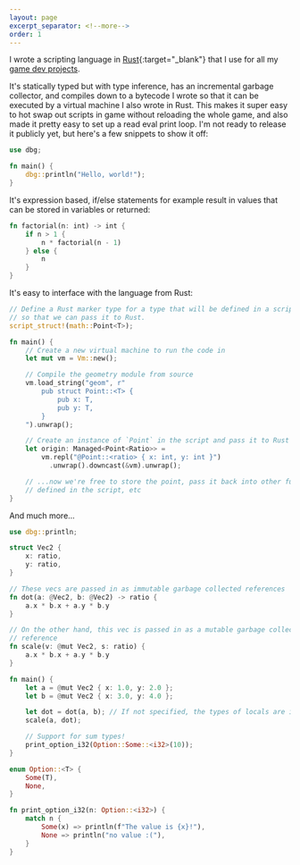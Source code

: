 ```yaml
---
layout: page
excerpt_separator: <!--more-->
order: 1
---
```


I wrote a scripting language in [Rust](https://www.rust-lang.org){:target="_blank"} that I use for all my [game dev projects](/projects/way-of-rhea).

It's statically typed but with type inference, has an incremental garbage collector, and compiles down to a bytecode I wrote so that it can be executed by a virtual machine I also wrote in Rust. This makes it super easy to hot swap out scripts in game without reloading the whole game, and also made it pretty easy to set up a read eval print loop. I'm not ready to release it publicly yet, but here's a few snippets to show it off:

```rs
use dbg;

fn main() {
    dbg::println("Hello, world!");
}
```

<!--more-->

It's expression based, if/else statements for example result in values that can be stored in variables or returned:
```rs
fn factorial(n: int) -> int {
    if n > 1 {
        n * factorial(n - 1)
    } else {
        n
    }
}
```

It's easy to interface with the language from Rust:
```rs
// Define a Rust marker type for a type that will be defined in a script
// so that we can pass it to Rust.
script_struct!(math::Point<T>);

fn main() {
    // Create a new virtual machine to run the code in
    let mut vm = Vm::new();

    // Compile the geometry module from source
    vm.load_string("geom", r"
        pub struct Point::<T> {
            pub x: T,
            pub y: T,
        }
    ").unwrap();

    // Create an instance of `Point` in the script and pass it to Rust
    let origin: Managed<Point<Ratio>> =
        vm.repl("@Point::<ratio> { x: int, y: int }")
          .unwrap().downcast(&vm).unwrap();

    // ...now we're free to store the point, pass it back into other functions
    // defined in the script, etc
}
```

And much more...
```rs
use dbg::println;

struct Vec2 {
    x: ratio,
    y: ratio,
}

// These vecs are passed in as immutable garbage collected references
fn dot(a: @Vec2, b: @Vec2) -> ratio {
    a.x * b.x + a.y * b.y
}

// On the other hand, this vec is passed in as a mutable garbage collected
// reference
fn scale(v: @mut Vec2, s: ratio) {
    a.x * b.x + a.y * b.y
}

fn main() {
    let a = @mut Vec2 { x: 1.0, y: 2.0 };
    let b = @mut Vec2 { x: 3.0, y: 4.0 };

    let dot = dot(a, b); // If not specified, the types of locals are inferred
    scale(a, dot);

    // Support for sum types!
    print_option_i32(Option::Some::<i32>(10));
}

enum Option::<T> {
    Some(T),
    None,
}

fn print_option_i32(n: Option::<i32>) {
    match n {
        Some(x) => println(f"The value is {x}!"),
        None => println("no value :("),
    }
}
```
